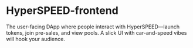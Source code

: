 # HyperSPEED-frontend
The user-facing DApp where people interact with HyperSPEED—launch tokens, join pre-sales, and view pools. A slick UI with car-and-speed vibes will hook your audience.
